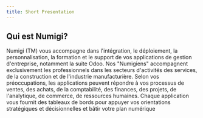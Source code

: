 ```yaml
---
title: Short Presentation
---
```


## Qui est Numigi?

Numigi (TM) vous accompagne dans l'intégration, le déploiement, la personnalisation, la formation et le support de vos applications de gestion d'entreprise, notamment la suite Odoo. Nos "Numigiens" accompagnent exclusivement les professionnels dans les secteurs d'activités des services, de la construction et de l'industrie manufacturière. Selon vos préoccupations, les applications peuvent répondre à vos processus de ventes, des achats, de la comptabilité, des finances, des projets, de l'analytique, de commerce, de ressources humaines. Chaque application vous fournit des tableaux de bords pour appuyer vos orientations stratégiques et décisionnelles et bâtir votre plan numérique
